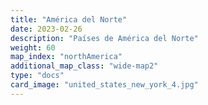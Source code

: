 ```yaml
---
title: "América del Norte"
date: 2023-02-26
description: "Países de América del Norte"
weight: 60
map_index: "northAmerica"
additional_map_class: "wide-map2"
type: "docs"
card_image: "united_states_new_york_4.jpg"
---
```


